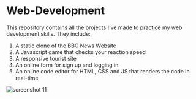 # Web-Development
This repository contains all the projects I've made to practice my web development skills. They include:
1. A static clone of the BBC News Website
2. A Javascript game that checks your reaction speed
3. A responsive tourist site 
4. An online form for sign up and logging in
5. An online code editor for HTML, CSS and JS that renders the code in real-time

![screenshot 11](https://user-images.githubusercontent.com/19651608/34285310-e54f6654-e6fe-11e7-87e5-394e208470fd.png)



